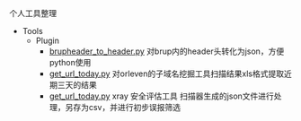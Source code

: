个人工具整理
- Tools
  - Plugin
    - [brupheader_to_header.py](./Tools/Plugin/css-plugin.md)
    对brup内的header头转化为json，方便python使用
    - [get_url_today.py](./Tools/Plugin/js-plugin.md)
    对orleven的子域名挖掘工具扫描结果xls格式提取近期三天的结果
    - [get_url_today.py](./Tools/Plugin/react-plugin.md)
    xray 安全评估工具 扫描器生成的json文件进行处理，另存为csv，并进行初步误报筛选
